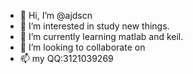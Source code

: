 - 👋 Hi, I’m @ajdscn
- 👀 I’m interested in study new things.
- 🌱 I’m currently learning matlab and keil.
- 💞️ I’m looking to collaborate on 
- 📫 my  QQ:3121039269

<!---
ajdscn/ajdscn is a ✨ special ✨ repository because its `README.md` (this file) appears on your GitHub profile.
You can click the Preview link to take a look at your changes.
--->
